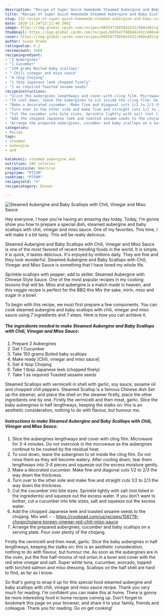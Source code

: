 ```yaml
---
description: "Recipe of Super Quick Homemade Steamed Aubergine and Baby Scallops with Chili, Vinegar and Miso Sauce"
title: "Recipe of Super Quick Homemade Steamed Aubergine and Baby Scallops with Chili, Vinegar and Miso Sauce"
slug: 532-recipe-of-super-quick-homemade-steamed-aubergine-and-baby-scallops-with-chili-vinegar-and-miso-sauce
date: 2020-11-24T13:11:46.506Z
image: https://img-global.cpcdn.com/recipes/6055477805842432/680x482cq70/steamed-aubergine-and-baby-scallops-with-chili-vinegar-and-miso-sauce-recipe-main-photo.jpg
thumbnail: https://img-global.cpcdn.com/recipes/6055477805842432/680x482cq70/steamed-aubergine-and-baby-scallops-with-chili-vinegar-and-miso-sauce-recipe-main-photo.jpg
cover: https://img-global.cpcdn.com/recipes/6055477805842432/680x482cq70/steamed-aubergine-and-baby-scallops-with-chili-vinegar-and-miso-sauce-recipe-main-photo.jpg
author: Susan Drake
ratingvalue: 4.2
reviewcount: 3464
recipeingredient:
- "2 Aubergines"
- "1 Cucumber"
- "150 grams Boiled baby scallops"
- " Chili vinegar and miso sauce"
- "4 tbsp Chojang"
- "1 tbsp Japanese leek chopped finely"
- "1 as required Toasted sesame seeds"
recipeinstructions:
- "Slice the aubergines lengthways and cover with cling film. Microwave for 3-4 minutes. Do not overcook in the microwave as the aubergines continue to be cooked by the residual heat."
- "To cool down, leave the aubergines to sit inside the cling film. Do not rinse them as they will become watery. After cooling down, tear them lengthways into 3-4 pieces and squeeze out the excess moisture gently."
- "Make a decorated cucumber. Make fine and diagonal cuts 1/2 to 2/3 the way down the thickness."
- "Turn over to the other side and make fine and straight cuts 1/2 to 2/3 the way down the thickness."
- "Cut the cucumber into bite sizes. Sprinkle lightly with salt (not listed in the ingredients) and squeeze out the excess water. If you don&#39;t want to bother, cut a cucumber into bite sizes, salt and squeeze out the excess water."
- "Add the chopped Japanese leek and toasted sesame seeds to the chojang. Mix well.  https://cookpad.com/us/recipes/156778-chogochujang-korean-vinegar-red-chili-miso-sauce"
- "Arrange the prepared aubergines, cucumber and baby scallops on a serving plate. Pour over plenty of the chojang."
categories:
- Recipe
tags:
- steamed
- aubergine
- and

katakunci: steamed aubergine and 
nutrition: 285 calories
recipecuisine: American
preptime: "PT23M"
cooktime: "PT58M"
recipeyield: "4"
recipecategory: Dinner

---
```



![Steamed Aubergine and Baby Scallops with Chili, Vinegar and Miso Sauce](https://img-global.cpcdn.com/recipes/6055477805842432/680x482cq70/steamed-aubergine-and-baby-scallops-with-chili-vinegar-and-miso-sauce-recipe-main-photo.jpg)

Hey everyone, I hope you're having an amazing day today. Today, I'm gonna show you how to prepare a special dish, steamed aubergine and baby scallops with chili, vinegar and miso sauce. One of my favorites. This time, I will make it a bit tasty. This will be really delicious.

Steamed Aubergine and Baby Scallops with Chili, Vinegar and Miso Sauce is one of the most favored of recent trending foods in the world. It is simple, it is quick, it tastes delicious. It's enjoyed by millions daily. They are fine and they look wonderful. Steamed Aubergine and Baby Scallops with Chili, Vinegar and Miso Sauce is something that I have loved my whole life.

Sprinkle scallops with pepper; add to skillet. Steamed Aubergine with Chinese Style Sauce. One of the most popular recipes in my cooking lessons that will be. Miso and aubergine is a match made in heaven, and this veggie recipe is perfect for the BBQ this Mix the sake, mirin, miso and sugar in a bowl.


To begin with this recipe, we must first prepare a few components. You can cook steamed aubergine and baby scallops with chili, vinegar and miso sauce using 7 ingredients and 7 steps. Here is how you can achieve it.

<!--inarticleads1-->

##### The ingredients needed to make Steamed Aubergine and Baby Scallops with Chili, Vinegar and Miso Sauce:

1. Prepare 2 Aubergines
1. Get 1 Cucumber
1. Take 150 grams Boiled baby scallops
1. Make ready  [Chili, vinegar and miso sauce]
1. Get 4 tbsp Chojang
1. Take 1 tbsp Japanese leek (chopped finely)
1. Take 1 as required Toasted sesame seeds


Steamed Scallops with vermicelli in shell with garlic, soy sauce, sesame oil and chopped chili peppers. Steamed Scallop is a famous Chinese dish Set up the steamer, and place the shell on the steamer firstly, place the other ingredients one by one. Firstly the vermicelli and then meat, garlic. Slice the baby aubergines in half lengthways, keeping the stalks on: this is an aesthetic consideration, nothing to do with flavour, but humour me. 

<!--inarticleads2-->

##### Instructions to make Steamed Aubergine and Baby Scallops with Chili, Vinegar and Miso Sauce:

1. Slice the aubergines lengthways and cover with cling film. Microwave for 3-4 minutes. Do not overcook in the microwave as the aubergines continue to be cooked by the residual heat.
1. To cool down, leave the aubergines to sit inside the cling film. Do not rinse them as they will become watery. After cooling down, tear them lengthways into 3-4 pieces and squeeze out the excess moisture gently.
1. Make a decorated cucumber. Make fine and diagonal cuts 1/2 to 2/3 the way down the thickness.
1. Turn over to the other side and make fine and straight cuts 1/2 to 2/3 the way down the thickness.
1. Cut the cucumber into bite sizes. Sprinkle lightly with salt (not listed in the ingredients) and squeeze out the excess water. If you don&#39;t want to bother, cut a cucumber into bite sizes, salt and squeeze out the excess water.
1. Add the chopped Japanese leek and toasted sesame seeds to the chojang. Mix well. -  - https://cookpad.com/us/recipes/156778-chogochujang-korean-vinegar-red-chili-miso-sauce
1. Arrange the prepared aubergines, cucumber and baby scallops on a serving plate. Pour over plenty of the chojang.


Firstly the vermicelli and then meat, garlic. Slice the baby aubergines in half lengthways, keeping the stalks on: this is an aesthetic consideration, nothing to do with flavour, but humour me. As soon as the aubergines are in the oven, put the fine half-moons of red onion in a bowl and cover with the red wine vinegar and salt. Super white tuna, cucumber, avocado, topped with torched salmon and miso dressing. Scallops on the half shell are hard to find, as far as I know. 

So that's going to wrap it up for this special food steamed aubergine and baby scallops with chili, vinegar and miso sauce recipe. Thank you very much for reading. I'm confident you can make this at home. There is gonna be more interesting food in home recipes coming up. Don't forget to bookmark this page on your browser, and share it to your family, friends and colleague. Thank you for reading. Go on get cooking!

